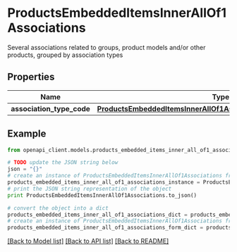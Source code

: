 # ProductsEmbeddedItemsInnerAllOf1Associations

Several associations related to groups, product models and/or other products, grouped by association types

## Properties
Name | Type | Description | Notes
------------ | ------------- | ------------- | -------------
**association_type_code** | [**ProductsEmbeddedItemsInnerAllOf1AssociationsAssociationTypeCode**](ProductsEmbeddedItemsInnerAllOf1AssociationsAssociationTypeCode.md) |  | [optional] 

## Example

```python
from openapi_client.models.products_embedded_items_inner_all_of1_associations import ProductsEmbeddedItemsInnerAllOf1Associations

# TODO update the JSON string below
json = "{}"
# create an instance of ProductsEmbeddedItemsInnerAllOf1Associations from a JSON string
products_embedded_items_inner_all_of1_associations_instance = ProductsEmbeddedItemsInnerAllOf1Associations.from_json(json)
# print the JSON string representation of the object
print ProductsEmbeddedItemsInnerAllOf1Associations.to_json()

# convert the object into a dict
products_embedded_items_inner_all_of1_associations_dict = products_embedded_items_inner_all_of1_associations_instance.to_dict()
# create an instance of ProductsEmbeddedItemsInnerAllOf1Associations from a dict
products_embedded_items_inner_all_of1_associations_form_dict = products_embedded_items_inner_all_of1_associations.from_dict(products_embedded_items_inner_all_of1_associations_dict)
```
[[Back to Model list]](../README.md#documentation-for-models) [[Back to API list]](../README.md#documentation-for-api-endpoints) [[Back to README]](../README.md)


